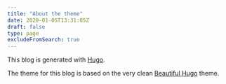 ```yaml
---
title: "About the theme"
date: 2020-01-05T13:31:05Z
draft: false
type: page
excludeFromSearch: true
---
```


This blog is generated with [Hugo](https://gohugo.io/).

The theme for this blog is based on the very clean [Beautiful Hugo](https://github.com/halogenica/beautifulhugo/) theme.
